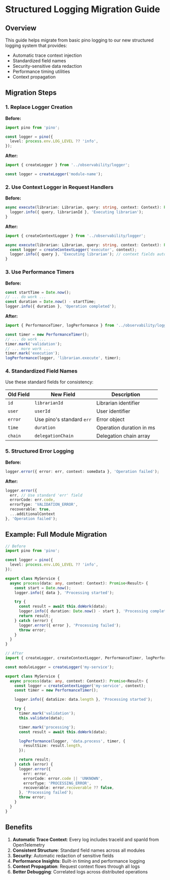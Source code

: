 # Structured Logging Migration Guide

## Overview

This guide helps migrate from basic pino logging to our new structured logging system that provides:
- Automatic trace context injection
- Standardized field names
- Security-sensitive data redaction
- Performance timing utilities
- Context propagation

## Migration Steps

### 1. Replace Logger Creation

**Before:**
```typescript
import pino from 'pino';

const logger = pino({
  level: process.env.LOG_LEVEL ?? 'info',
});
```

**After:**
```typescript
import { createLogger } from '../observability/logger';

const logger = createLogger('module-name');
```

### 2. Use Context Logger in Request Handlers

**Before:**
```typescript
async execute(librarian: Librarian, query: string, context: Context): Promise<Response> {
  logger.info({ query, librarianId }, 'Executing librarian');
}
```

**After:**
```typescript
import { createContextLogger } from '../observability/logger';

async execute(librarian: Librarian, query: string, context: Context): Promise<Response> {
  const logger = createContextLogger('executor', context);
  logger.info({ query }, 'Executing librarian'); // context fields auto-added
}
```

### 3. Use Performance Timers

**Before:**
```typescript
const startTime = Date.now();
// ... do work ...
const duration = Date.now() - startTime;
logger.info({ duration }, 'Operation completed');
```

**After:**
```typescript
import { PerformanceTimer, logPerformance } from '../observability/logger';

const timer = new PerformanceTimer();
// ... do work ...
timer.mark('validation');
// ... more work ...
timer.mark('execution');
logPerformance(logger, 'librarian.execute', timer);
```

### 4. Standardized Field Names

Use these standard fields for consistency:

| Old Field | New Field | Description |
|-----------|-----------|-------------|
| `id` | `librarianId` | Librarian identifier |
| `user` | `userId` | User identifier |
| `error` | Use pino's standard `err` | Error object |
| `time` | `duration` | Operation duration in ms |
| `chain` | `delegationChain` | Delegation chain array |

### 5. Structured Error Logging

**Before:**
```typescript
logger.error({ error: err, context: someData }, 'Operation failed');
```

**After:**
```typescript
logger.error({
  err, // Use standard 'err' field
  errorCode: err.code,
  errorType: 'VALIDATION_ERROR',
  recoverable: true,
  ...additionalContext
}, 'Operation failed');
```

## Example: Full Module Migration

```typescript
// Before
import pino from 'pino';

const logger = pino({
  level: process.env.LOG_LEVEL ?? 'info',
});

export class MyService {
  async process(data: any, context: Context): Promise<Result> {
    const start = Date.now();
    logger.info({ data }, 'Processing started');

    try {
      const result = await this.doWork(data);
      logger.info({ duration: Date.now() - start }, 'Processing completed');
      return result;
    } catch (error) {
      logger.error({ error }, 'Processing failed');
      throw error;
    }
  }
}

// After
import { createLogger, createContextLogger, PerformanceTimer, logPerformance } from '../observability/logger';

const moduleLogger = createLogger('my-service');

export class MyService {
  async process(data: any, context: Context): Promise<Result> {
    const logger = createContextLogger('my-service', context);
    const timer = new PerformanceTimer();

    logger.info({ dataSize: data.length }, 'Processing started');

    try {
      timer.mark('validation');
      this.validate(data);

      timer.mark('processing');
      const result = await this.doWork(data);

      logPerformance(logger, 'data.process', timer, {
        resultSize: result.length,
      });

      return result;
    } catch (error) {
      logger.error({
        err: error,
        errorCode: error.code || 'UNKNOWN',
        errorType: 'PROCESSING_ERROR',
        recoverable: error.recoverable ?? false,
      }, 'Processing failed');
      throw error;
    }
  }
}
```

## Benefits

1. **Automatic Trace Context**: Every log includes traceId and spanId from OpenTelemetry
2. **Consistent Structure**: Standard field names across all modules
3. **Security**: Automatic redaction of sensitive fields
4. **Performance Insights**: Built-in timing and performance logging
5. **Context Propagation**: Request context flows through all logs
6. **Better Debugging**: Correlated logs across distributed operations

